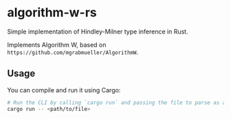 # algorithm-w-rs
Simple implementation of Hindley-Milner type inference in Rust.

Implements Algorithm W, based on `https://github.com/mgrabmueller/AlgorithmW`.

## Usage

You can compile and run it using Cargo:

```sh
# Run the CLI by calling `cargo run` and passing the file to parse as an argument.
cargo run -- <path/to/file>
```